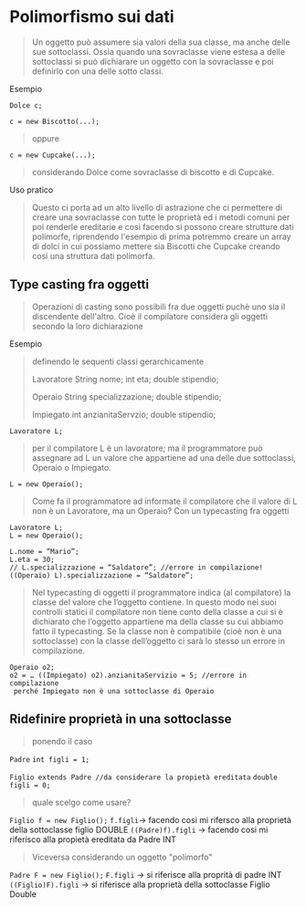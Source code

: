 # Polimorfismo sui dati

>
>Un oggetto può assumere sia valori della sua classe, ma anche delle sue sottoclassi.
>Ossia quando una sovraclasse viene estesa a delle sottoclassi si può dichiarare un 
>oggetto con la sovraclasse e poi definirlo con una delle sotto classi.
>

 Esempio
 
`Dolce c;`

`c = new Biscotto(...);`

>oppure

`c = new Cupcake(...);`

>considerando Dolce come sovraclasse di biscotto e di Cupcake.

Uso pratico

>
>Questo ci porta ad un alto livello di astrazione che ci permettere di creare una sovraclasse con tutte le proprietà ed i metodi comuni per poi renderle ereditarie e cosi facendo si possono creare strutture dati polimorfe, riprendendo l'esempio di prima potremmo creare un array di dolci in cui possiamo mettere sia Biscotti che Cupcake creando cosi una struttura dati polimorfa.
>

## Type casting fra oggetti
>
>Operazioni di casting sono possibili fra due oggetti puchè uno sia il discendente dell'altro. Cioè il compilatore considera gli oggetti secondo la loro dichiarazione 
>

Esempio

>definendo le sequenti classi gerarchicamente
>
>Lavoratore
>String nome;
>int eta;
>double stipendio;
>
>Operaio
>String specializzazione;
>double stipendio;
>
>Impiegato
>int anzianitaServzio;
>double stipendio;

`Lavoratore L;` 

>per il compilatore L è un lavoratore; ma il programmatore può assegnare ad L un valore che appartiene ad una delle due sottoclassi, Operaio o Impiegato. 

`L = new Operaio(); `

>Come fa il programmatore ad informate il compilatore che il valore di L non è un Lavoratore, ma un Operaio? Con un typecasting fra oggetti 

	Lavoratore L; 
	L = new Operaio(); 

	L.nome = “Mario”; 
	L.eta = 30; 
	// L.specializzazione = “Saldatore”; //errore in compilazione!
	((Operaio) L).specializzazione = “Saldatore”; 

>Nel typecasting di oggetti il programmatore indica (al compilatore) la classe del valore che l’oggetto contiene. 
>In questo modo nei suoi controlli statici il compilatore non tiene conto della classe a cui si è dichiarato che l’oggetto appartiene ma della classe su cui abbiamo fatto il typecasting. 
>Se la classe non è compatibile (cioè non è una sottoclasse) con la classe dell’oggetto ci sarà lo stesso un errore in compilazione. 

	Operaio o2; 
	o2 = … ((Impiegato) o2).anzianitaServizio = 5; //errore in compilazione
	 perché Impiegato non è una sottoclasse di Operaio

## Ridefinire proprietà in una sottoclasse
>ponendo il caso 

`Padre`
`int figli = 1;`

`Figlio extends Padre //da considerare la propietà ereditata`
`double figli = 0;`

>quale scelgo come usare?

`Figlio f = new Figlio();`
`f.figli`-> facendo cosi mi rifersco alla proprietà della sottoclasse figlio DOUBLE
`((Padre)f).figli` -> facendo cosi mi riferisco alla propietà ereditata da Padre INT


>Viceversa considerando un oggetto "polimorfo"

`Padre F = new Figlio();`
`F.figli` -> si riferisce alla proprità di padre INT
`((Figlio)F).figli` -> si riferisce alla proprietà della sottoclasse Figlio Double



